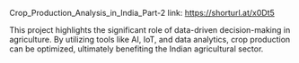 Crop_Production_Analysis_in_India_Part-2 link: https://shorturl.at/x0Dt5

This project highlights the significant role of data-driven decision-making in agriculture. By utilizing tools like AI, IoT, and data analytics, crop production can be optimized, ultimately benefiting the Indian agricultural sector.
